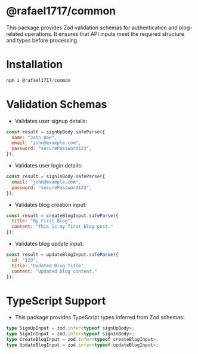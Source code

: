 # @rafael1717/common
This package provides Zod validation schemas for authentication and blog-related operations. It ensures that API inputs meet the required structure and types before processing.

# Installation

```js
npm i @rafael1717/common
```
# Validation Schemas
+ Validates user signup details:
```js
const result = signUpBody.safeParse({
  name: "John Doe",
  email: "john@example.com",
  password: "securePassword123",
});
```
+ Validates user login details:
```js
const result = signInBody.safeParse({
  email: "john@example.com",
  password: "securePassword123",
});
```
+ Validates blog creation input:
```js
const result = createBlogInput.safeParse({
  title: "My First Blog",
  content: "This is my first blog post."
});
```
+ Validates blog update input:
```js
const result = updateBlogInput.safeParse({
  id: "123",
  title: "Updated Blog Title",
  content: "Updated blog content."
});
```
# TypeScript Support
+ This package provides TypeScript types inferred from Zod schemas:
```ts
type SignUpInput = zod.infer<typeof signUpBody>;
type SignInInput = zod.infer<typeof signInBody>;
type CreateBlogInput = zod.infer<typeof createBlogInput>;
type UpdateBlogInput = zod.infer<typeof updateBlogInput>;
```

